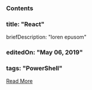 ### Contents

### title: "React"

briefDescription: "loren epusom"

### editedOn: "May 06, 2019"

### tags: "PowerShell"

[Read More](/docs/2019/05/mayweek1.md)
